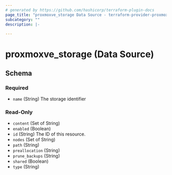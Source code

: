 ```yaml
---
# generated by https://github.com/hashicorp/terraform-plugin-docs
page_title: "proxmoxve_storage Data Source - terraform-provider-proxmoxve"
subcategory: ""
description: |-
  
---
```


# proxmoxve_storage (Data Source)





<!-- schema generated by tfplugindocs -->
## Schema

### Required

- `name` (String) The storage identifier

### Read-Only

- `content` (Set of String)
- `enabled` (Boolean)
- `id` (String) The ID of this resource.
- `nodes` (Set of String)
- `path` (String)
- `preallocation` (String)
- `prune_backups` (String)
- `shared` (Boolean)
- `type` (String)


